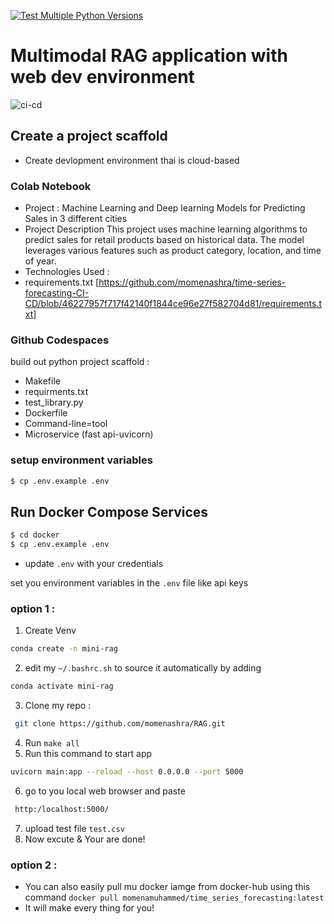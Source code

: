 [![Test Multiple Python Versions](https://github.com/momenashra/time-series-forecasting-CI-CD/actions/workflows/Continous_integration.yml/badge.svg)](https://github.com/momenashra/time-series-forecasting-CI-CD/actions/workflows/Continous_integration.yml)

# Multimodal RAG application with web dev environment
![ci-cd](https://miro.medium.com/v2/resize:fit:1100/format:webp/1*QPH4dpcdC-BwA_eQykLu2Q.png)

## Create a project scaffold
* Create devlopment environment thai is cloud-based 
### Colab Notebook
* Project : Machine Learning and Deep learning Models for Predicting Sales in 3 different cities
* Project Description This project uses machine learning algorithms to predict sales for retail products based on historical data. The model leverages various features such as product category, location, and time of year.
* Technologies Used :
* ‎requirements.txt [https://github.com/momenashra/time-series-forecasting-CI-CD/blob/46227957f717f42140f1844ce96e27f582704d81/requirements.txt]
### Github Codespaces 
build out python project scaffold :
*  Makefile
*  requirments.txt
*  test_library.py
*  Dockerfile
*  Command-line=tool
*  Microservice (fast api-uvicorn)
### setup environment variables
```bash
$ cp .env.example .env
```
## Run Docker Compose Services

```bash
$ cd docker
$ cp .env.example .env
```

- update `.env` with your credentials

set you environment variables in the `.env` file like api keys
### option 1 :
1. Create Venv
 ```bash
 conda create -n mini-rag 
```
2. edit my  `~/.bashrc.sh` to source it automatically by adding
 ```bash
 conda activate mini-rag 
```
3. Clone my repo :
```bash
 git clone https://github.com/momenashra/RAG.git 
```
4. Run `make all`
5. Run this command to start app
 ```bash
 uvicorn main:app --reload --host 0.0.0.0 --port 5000
```
6. go to you local web browser and paste
 ```bash
  http:/localhost:5000/
``` 
7. upload test file `test.csv`
8. Now excute & Your are done!
### option 2 :
* You can also easily pull mu docker iamge from docker-hub using this command `docker pull momenamuhammed/time_series_forecasting:latest`
* It will make every thing for you!

